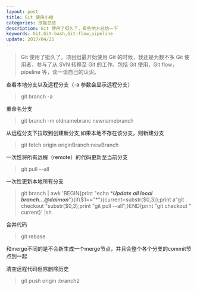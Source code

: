 ```yaml
---
layout: post
title: Git 使用小结
categories: 技能总结
description: Git 使用了挺久了，有些地方总结一下
keywords: Git,Git-bash,Git-flow,pipeline
update: 2017/04/25
---
```

 
> Git 使用了挺久了，项目组最开始使用 Git 的时候，我还是为数不多 Git 使用者，参与了从 SVN 转移至
 Git 的工作。包括 Git 使用，Git flow，pipeline 等，谈一谈自己的认识。
 
 查看本地分支以及远程分支（-a 参数会显示远程分支）
> git branch -a

重命名分支
> git branch -m oldnamebranc newnamebranch 

从远程分支下拉取到创建新分支,如果本地不存在该分支，则新建分支
> git fetch origin originBranch:newBranch

一次性将所有远程（remote）的代码更新至当前分支
> git pull --all

一次性更新本地所有分支
> git branch | awk 'BEGIN{print "echo ****Update all local branch...@daimon***"}{if($1=="*"){current=substr($0,3)};print a"git checkout "substr($0,3);print "git pull --all";}END{print "git checkout " current}' |sh

合并代码
> git rebase

和merge不同的是不会新生成一个merge节点，并且会整个各个分支的commit节点到一起

清空远程代码但除删除历史
> git push origin :branch2

